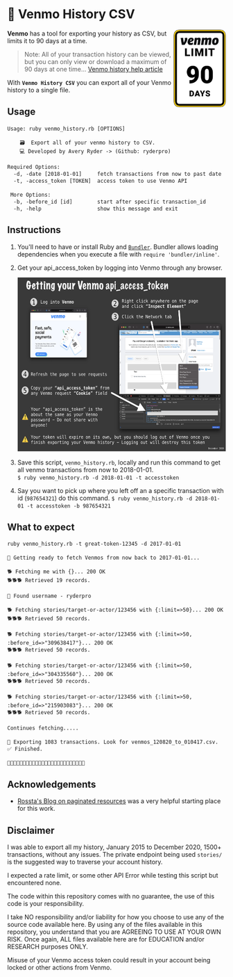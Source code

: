 # 📜 Venmo History CSV

<img src="venmo_limit.svg" align="right"
     alt="Venmo limit" width="120" height="178">

**Venmo** has a tool for exporting your history as CSV, but limits it to 90 days at a time.

> Note: All of your transaction history can be viewed, but you can only view or download a maximum of 90 days at one time...
> [Venmo history help article](https://help.venmo.com/hc/en-us/articles/360016096974-Transaction-History)

With **`Venmo History CSV`** you can export all of your Venmo history to a single file.

## **Usage**

```
Usage: ruby venmo_history.rb [OPTIONS]

    🗃  Export all of your venmo history to CSV.
    💻 Developed by Avery Ryder -> (Github: ryderpro)

Required Options:
  -d, -date [2018-01-01]     fetch transactions from now to past date
  -t, -access_token [TOKEN]  access token to use Venmo API

 More Options:
  -b, -before_id [id]        start after specific transaction_id
  -h, -help                  show this message and exit
```

## **Instructions**

1. You'll need to have or install Ruby and [`Bundler`](https://bundler.io). Bundler allows loading dependencies when you execute a file with `require 'bundler/inline'`.

2. Get your api_access_token by logging into Venmo through any browser.

   <img src="venmo_token_instructions.png" alt="Venmo token fetching instructions" height="400">

3. Save this script, `venmo_history.rb`, locally and run this command to get all venmo transactions from now to 2018-01-01.  
   `$ ruby venmo_history.rb -d 2018-01-01 -t accesstoken`

4. Say you want to pick up where you left off an a specific transaction with id (`987654321`) do this command.
   `$ ruby venmo_history.rb -d 2018-01-01 -t accesstoken -b 987654321`

## **What to expect**

```
ruby venmo_history.rb -t great-token-12345 -d 2017-01-01

💎 Getting ready to fetch Venmos from now back to 2017-01-01...

🐕 Fetching me with {}... 200 OK
🐕🐕🐕 Retrieved 19 records.

💎 Found username - ryderpro

🐕 Fetching stories/target-or-actor/123456 with {:limit=>50}... 200 OK
🐕🐕🐕 Retrieved 50 records.

🐕 Fetching stories/target-or-actor/123456 with {:limit=>50, :before_id=>"309638417"}... 200 OK
🐕🐕🐕 Retrieved 50 records.

🐕 Fetching stories/target-or-actor/123456 with {:limit=>50, :before_id=>"304335560"}... 200 OK
🐕🐕🐕 Retrieved 50 records.

🐕 Fetching stories/target-or-actor/123456 with {:limit=>50, :before_id=>"215903083"}... 200 OK
🐕🐕🐕 Retrieved 50 records.

Continues fetching.....

💎 Exporting 1083 transactions. Look for venmos_120820_to_010417.csv.
✅ Finished.

🔨🔨🔨🔨🔨🔨🔨🔨🔨🔨🔨🔨🔨🔨🔨🔨🔨🔨🔨🔨🔨🔨🔨🔨🔨
```

## **Acknowledgements**

- [Rossta's Blog on paginated resources](https://rossta.net/blog/paginated-resources-in-ruby.html) was a very helpful starting place for this work.

## **Disclaimer**

I was able to export all my history, January 2015 to December 2020, 1500+ transactions, without any issues. The private endpoint being used `stories/` is the suggested way to traverse your account history.

I expected a rate limit, or some other API Error while testing this script but encountered none.

The code within this repository comes with no guarantee, the use of this code is your responsibility.

I take NO responsibility and/or liability for how you choose to use any of the source code available here. By using any of the files available in this repository, you understand that you are AGREEING TO USE AT YOUR OWN RISK. Once again, ALL files available here are for EDUCATION and/or RESEARCH purposes ONLY.

Misuse of your Venmo access token could result in your account being locked or other actions from Venmo.
